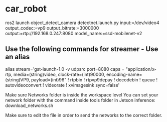 # car_robot

ros2 launch object_detect_camera detectnet.launch.py input:=/dev/video4 output_codec:=vp9 output_bitrate:=3000000  output:=rtp://192.168.0.247:8080 model_name:=ssd-mobilenet-v2

## Use the following commands for streamer - Use an alias



alias stream='gst-launch-1.0 -v udpsrc port=8080  caps = "application/x-rtp, media=(string)video, clock-rate=(int)90000, encoding-name=(string)VP9, payload=(int)96" ! rtpbin ! rtpvp9depay ! decodebin ! queue ! autovideoconvert !  videorate ! xvimagesink sync=false'

Make sure Networks folder is inside the workspace level 
You can set your network folder with the command inside tools folder in Jetson inference:
download_networks.sh  

Make sure to edit the file in order to send the networks to the correct folder.